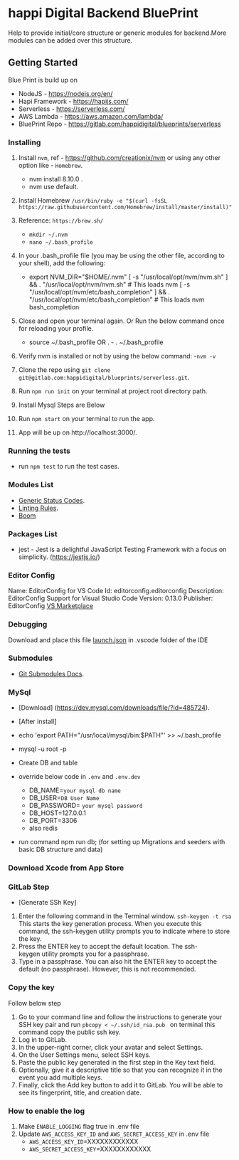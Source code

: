 # happi Digital Backend BluePrint
Help to provide initial/core structure or generic modules for backend.More modules can be added over this structure.

## Getting Started
Blue Print is build up on 
- NodeJS - https://nodejs.org/en/
- Hapi Framework - https://hapijs.com/
- Serverless - https://serverless.com/
- AWS Lambda - https://aws.amazon.com/lambda/
- BluePrint Repo - https://gitlab.com/happidigital/blueprints/serverless

### Installing

1. Install `nvm`, ref - https://github.com/creationix/nvm or using any other option like - `Homebrew`.
    - nvm install 8.10.0 .
    - nvm use default.
2. Install Homebrew `/usr/bin/ruby -e "$(curl -fsSL https://raw.githubusercontent.com/Homebrew/install/master/install)"`
3. Reference: `https://brew.sh/`
     - `mkdir ~/.nvm`
     - `nano ~/.bash_profile`

4. In your .bash_profile file (you may be using the other file, according to your shell), add the following:
   - export NVM_DIR="$HOME/.nvm" [ -s "/usr/local/opt/nvm/nvm.sh" ] && . "/usr/local/opt/nvm/nvm.sh"  # This loads nvm
     [ -s "/usr/local/opt/nvm/etc/bash_completion" ] && . "/usr/local/opt/nvm/etc/bash_completion"  # This loads nvm bash_completion   
5. Close and open your terminal again. Or Run the below command once for reloading your profile.
    - source ~/.bash_profile OR . - . ~/.bash_profile
6. Verify nvm is installed or not by using the below command:
    -`nvm -v`
7. Clone the repo using `git clone git@gitlab.com:happidigital/blueprints/serverless.git`.
8. Run `npm run init` on your terminal at project root directory path.
9. Install Mysql Steps are Below

10. Run `npm start` on your terminal to run the app.
11. App will be up on http://localhost:3000/.
 

### Running the tests
- run `npm test` to run the test cases.

### Modules List
- [Generic Status Codes](https://gitlab.com/happidigital/wiki/docs/wikis/List-of-HTTP-status-codes).
- [Linting Rules](https://gitlab.com/happidigital/wiki/docs/wikis/Lint-and-pre-commit-Docs-for-(BE)).
- [Boom](https://github.com/hapijs/boom/blob/master/API.md)

### Packages List
- jest - Jest is a delightful JavaScript Testing Framework with a focus on simplicity. (https://jestjs.io/)

### Editor Config
Name: EditorConfig for VS Code
Id: editorconfig.editorconfig
Description: EditorConfig Support for Visual Studio Code
Version: 0.13.0
Publisher: EditorConfig
[VS Marketplace](https://marketplace.visualstudio.com/items?itemName=EditorConfig.EditorConfig)

### Debugging 
Download and place this file [launch.json](https://gitlab.com/happidigital/pmo/serverless-blueprint/issues/22) in .vscode folder of the IDE

### Submodules
- [Git Submodules Docs](https://gitlab.com/happidigital/wiki/docs/wikis/Git-Submodules).

### MySql
- [Download] (https://dev.mysql.com/downloads/file/?id=485724).
- [After install] 
- echo 'export PATH="/usr/local/mysql/bin:$PATH"' >> ~/.bash_profile
- mysql -u root -p
- Create DB and table

- override below code in `.env` and `.env.dev`
   -  DB_NAME=`your mysql db name`
   -  DB_USER=`DB User Name`
   -  DB_PASSWORD= `your mysql password`
   -  DB_HOST=127.0.0.1
   -  DB_PORT=3306
    -  also redis
- run command npm run db; (for setting up Migrations and seeders with basic DB structure and data)

### Download Xcode from App Store

### GitLab Step
- [Generate SSh Key]
1. Enter the following command in the Terminal window. `ssh-keygen -t rsa` This starts the key generation process. When you execute this command, the ssh-keygen utility prompts you to indicate where to store the key.
2. Press the ENTER key to accept the default location. The ssh-keygen utility prompts you for a passphrase.
3. Type in a passphrase. You can also hit the ENTER key to accept the default (no passphrase). However, this is not recommended.

### Copy the key
Follow below step
1. Go to your command line and follow the instructions to generate your SSH key pair and run `pbcopy < ~/.ssh/id_rsa.pub ` on terminal this command copy the public ssh key.
2. Log in to GitLab.
3. In the upper-right corner, click your avatar and select Settings.
4. On the User Settings menu, select SSH keys.
5. Paste the public key generated in the first step in the Key text field.
6. Optionally, give it a descriptive title so that you can recognize it in the event you add multiple keys.
7. Finally, click the Add key button to add it to GitLab. You will be able to see its fingerprint, title, and creation date.

### How to enable the log

1. Make `ENABLE_LOGGING` flag true in .env file
2. Update `AWS_ACCESS_KEY_ID` and `AWS_SECRET_ACCESS_KEY` in .env file
   - `AWS_ACCESS_KEY_ID`=XXXXXXXXXXXX
   - `AWS_SECRET_ACCESS_KEY`=XXXXXXXXXXXX

